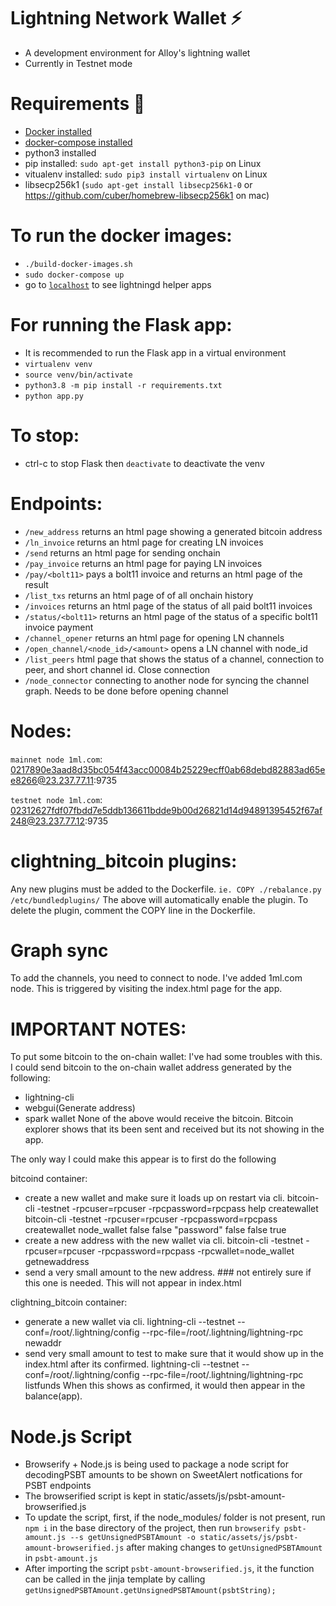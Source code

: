 # Lightning Network Wallet ⚡

* A development environment for Alloy's lightning wallet
* Currently in Testnet mode

# Requirements 🔧

* [Docker installed](https://docs.docker.com/get-docker/)
* [docker-compose installed](https://docs.docker.com/compose/install/)
* python3 installed
* pip installed: `sudo apt-get install python3-pip` on Linux
* vitualenv installed: `sudo pip3 install virtualenv` on Linux
* libsecp256k1 (`sudo apt-get install libsecp256k1-0` or https://github.com/cuber/homebrew-libsecp256k1 on mac)

# To run the docker images:

* `./build-docker-images.sh`
* `sudo docker-compose up`
* go to [`localhost`](http:/localhost) to see lightningd helper apps

# For running the Flask app:

* It is recommended to run the Flask app in a virtual environment
* `virtualenv venv`
* `source venv/bin/activate`
* `python3.8 -m pip install -r requirements.txt`
* `python app.py` 

# To stop:

* ctrl-c to stop Flask then `deactivate` to deactivate the venv


# Endpoints:

* `/new_address` returns an html page showing a generated bitcoin address
* `/ln_invoice` returns an html page for creating LN invoices
* `/send` returns an html page for sending onchain
* `/pay_invoice` returns an html page for paying LN invoices
* `/pay/<bolt11>` pays a bolt11 invoice and returns an html page of the result
* `/list_txs` returns an html page of of all onchain history
* `/invoices` returns an html page of the status of all paid bolt11 invoices
* `/status/<bolt11>` returns an html page of the status of a specific bolt11 invoice payment
* `/channel_opener` returns an html page for opening LN channels
* `/open_channel/<node_id>/<amount>` opens a LN channel with node_id
* `/list_peers` html page that shows the status of a channel, connection to peer, and short channel id. Close connection
* `/node_connector` connecting to another node for syncing the channel graph. Needs to be done before opening channel 


# Nodes:
`mainnet node 1ml.com`: 0217890e3aad8d35bc054f43acc00084b25229ecff0ab68debd82883ad65ee8266@23.237.77.11:9735

`testnet node 1ml.com`: 02312627fdf07fbdd7e5ddb136611bdde9b00d26821d14d94891395452f67af248@23.237.77.12:9735

# clightning_bitcoin plugins:
Any new plugins must be added to the Dockerfile.
`ie. COPY ./rebalance.py /etc/bundledplugins/`
The above will automatically enable the plugin. 
To delete the plugin, comment the COPY line in the Dockerfile.

# Graph sync
To add the channels, you need to connect to node. I've added 1ml.com node. This is triggered by visiting the index.html page for the app.

# IMPORTANT NOTES:
To put some bitcoin to the on-chain wallet:
I've had some troubles with this. I could send bitcoin to the on-chain wallet address generated by the following:
- lightning-cli
- webgui(Generate address)
- spark wallet
None of the above would receive the bitcoin. Bitcoin explorer shows that its been sent and received but its not showing in the app.

The only way I could make this appear is to first do the following 

bitcoind container:
- create a new wallet and make sure it loads up on restart via cli.
  bitcoin-cli -testnet -rpcuser=rpcuser -rpcpassword=rpcpass help createwallet 
  bitcoin-cli -testnet -rpcuser=rpcuser -rpcpassword=rpcpass createwallet node_wallet false false "password" false false true 
- create a new address with the new wallet via cli.
  bitcoin-cli -testnet -rpcuser=rpcuser -rpcpassword=rpcpass -rpcwallet=node_wallet getnewaddress
- send a very small amount to the new address. ### not entirely sure if this one is needed. This will not appear in index.html

clightning_bitcoin container:
- generate a new wallet via cli.
  lightning-cli --testnet  --conf=/root/.lightning/config --rpc-file=/root/.lightning/lightning-rpc newaddr
- send very small amount to test to make sure that it would show up in the index.html after its confirmed.
  lightning-cli --testnet  --conf=/root/.lightning/config --rpc-file=/root/.lightning/lightning-rpc listfunds
When this shows as confirmed, it would then appear in the balance(app).

# Node.js Script

* Browserify + Node.js is being used to package a node script for decodingPSBT amounts to be shown on SweetAlert notfications for PSBT endpoints
* The browserified script is kept in static/assets/js/psbt-amount-browserified.js
* To update the script, first, if the node_modules/ folder is not present, run `npm i` in the base directory of the project, then run `browserify psbt-amount.js --s getUnsignedPSBTAmount -o static/assets/js/psbt-amount-browserified.js` after making changes to `getUnsignedPSBTAmount` in `psbt-amount.js`
* After importing the script `psbt-amount-browserified.js`, it the function can be called in the jinja template by calling `getUnsignedPSBTAmount.getUnsignedPSBTAmount(psbtString);`
